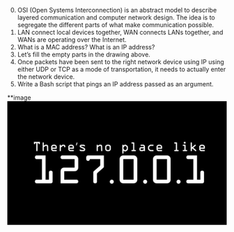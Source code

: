 0. OSI (Open Systems Interconnection) is an abstract model to describe layered communication and computer network design. The idea is to segregate the different parts of what make communication possible.
1. LAN connect local devices together, WAN connects LANs together, and WANs are operating over the Internet.
2. What is a MAC address? What is an IP address?
3. Let’s fill the empty parts in the drawing above.
4. Once packets have been sent to the right network device using IP using either UDP or TCP as a mode of transportation, it needs to actually enter the network device.
5. Write a Bash script that pings an IP address passed as an argument.

**image
<img
  src="readme.png"
  alt="readme" >
</img>

